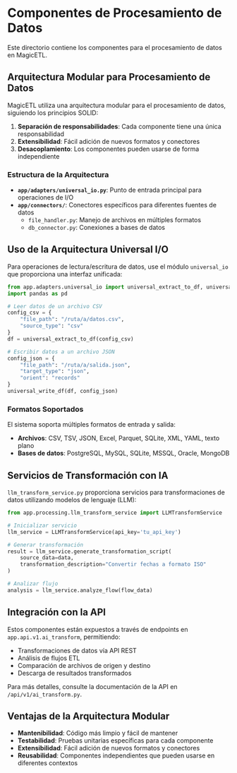 # Componentes de Procesamiento de Datos

Este directorio contiene los componentes para el procesamiento de datos en MagicETL.

## Arquitectura Modular para Procesamiento de Datos

MagicETL utiliza una arquitectura modular para el procesamiento de datos, siguiendo los principios SOLID:

1. **Separación de responsabilidades**: Cada componente tiene una única responsabilidad
2. **Extensibilidad**: Fácil adición de nuevos formatos y conectores
3. **Desacoplamiento**: Los componentes pueden usarse de forma independiente

### Estructura de la Arquitectura

- **`app/adapters/universal_io.py`**: Punto de entrada principal para operaciones de I/O
- **`app/connectors/`**: Conectores específicos para diferentes fuentes de datos
  - `file_handler.py`: Manejo de archivos en múltiples formatos
  - `db_connector.py`: Conexiones a bases de datos

## Uso de la Arquitectura Universal I/O

Para operaciones de lectura/escritura de datos, use el módulo `universal_io` que proporciona una interfaz unificada:

```python
from app.adapters.universal_io import universal_extract_to_df, universal_write_df
import pandas as pd

# Leer datos de un archivo CSV
config_csv = {
    "file_path": "/ruta/a/datos.csv",
    "source_type": "csv"
}
df = universal_extract_to_df(config_csv)

# Escribir datos a un archivo JSON
config_json = {
    "file_path": "/ruta/a/salida.json",
    "target_type": "json",
    "orient": "records"
}
universal_write_df(df, config_json)
```

### Formatos Soportados

El sistema soporta múltiples formatos de entrada y salida:

- **Archivos**: CSV, TSV, JSON, Excel, Parquet, SQLite, XML, YAML, texto plano
- **Bases de datos**: PostgreSQL, MySQL, SQLite, MSSQL, Oracle, MongoDB

## Servicios de Transformación con IA

`llm_transform_service.py` proporciona servicios para transformaciones de datos utilizando modelos de lenguaje (LLM):

```python
from app.processing.llm_transform_service import LLMTransformService

# Inicializar servicio
llm_service = LLMTransformService(api_key='tu_api_key')

# Generar transformación
result = llm_service.generate_transformation_script(
    source_data=data,
    transformation_description="Convertir fechas a formato ISO"
)

# Analizar flujo
analysis = llm_service.analyze_flow(flow_data)
```

## Integración con la API

Estos componentes están expuestos a través de endpoints en `app.api.v1.ai_transform`, permitiendo:

- Transformaciones de datos vía API REST
- Análisis de flujos ETL
- Comparación de archivos de origen y destino
- Descarga de resultados transformados

Para más detalles, consulte la documentación de la API en `/api/v1/ai_transform.py`.

## Ventajas de la Arquitectura Modular

- **Mantenibilidad**: Código más limpio y fácil de mantener
- **Testabilidad**: Pruebas unitarias específicas para cada componente
- **Extensibilidad**: Fácil adición de nuevos formatos y conectores
- **Reusabilidad**: Componentes independientes que pueden usarse en diferentes contextos
